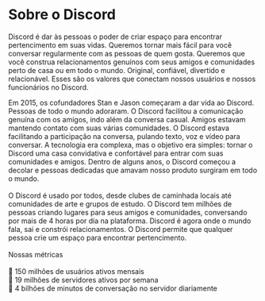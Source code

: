 # Sobre o Discord

Discord é dar às pessoas o poder de criar espaço para encontrar pertencimento em suas vidas. Queremos tornar mais fácil para você conversar regularmente com as pessoas de quem gosta. Queremos que você construa relacionamentos genuínos com seus amigos e comunidades perto de casa ou em todo o mundo. Original, confiável, divertido e relacionável. Esses são os valores que conectam nossos usuários e nossos funcionários no Discord.

Em 2015, os cofundadores Stan e Jason começaram a dar vida ao Discord. Pessoas de todo o mundo adoraram. O Discord facilitou a comunicação genuína com os amigos, indo além da conversa casual. Amigos estavam mantendo contato com suas várias comunidades. O Discord estava facilitando a participação na conversa, pulando texto, voz e vídeo para conversar. A tecnologia era complexa, mas o objetivo era simples: tornar o Discord uma casa convidativa e confortável para entrar com suas comunidades e amigos. Dentro de alguns anos, o Discord começou a decolar e pessoas dedicadas que amavam nosso produto surgiram em todo o mundo.\
\
O Discord é usado por todos, desde clubes de caminhada locais até comunidades de arte e grupos de estudo. O Discord tem milhões de pessoas criando lugares para seus amigos e comunidades, conversando por mais de 4 horas por dia na plataforma. Discord é agora onde o mundo fala, sai e constrói relacionamentos. O Discord permite que qualquer pessoa crie um espaço para encontrar pertencimento. \
\
Nossas métricas\
\
🔸 150 milhões de usuários ativos mensais  \
🔸 19 milhões de servidores ativos por semana  \
🔸 4 bilhões de minutos de conversação no servidor diariamente
